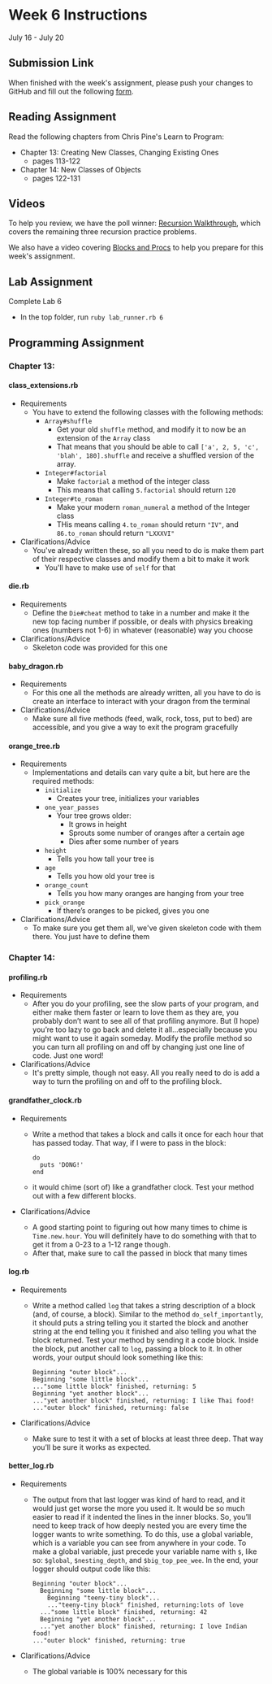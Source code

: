 # Week 6 Instructions

July 16 - July 20

## Submission Link

When finished with the week's assignment, please push your changes to GitHub and fill out the following <a href="https://goo.gl/forms/WEg81mGwjkUbJEzP2">form</a>.

## Reading Assignment

Read the following chapters from Chris Pine's Learn to Program:

- Chapter 13: Creating New Classes,
Changing Existing Ones
  - pages 113-122
- Chapter 14: New Classes of Objects
  - pages 122-131

## Videos

To help you review, we have the poll winner: <a href="https://youtu.be/iMAeAoW0jV4">Recursion Walkthrough</a>, which covers the remaining three recursion practice problems.

We also have a video covering <a href="https://youtu.be/SuNatY4cnzo">Blocks and Procs</a> to help you prepare for this week's assignment.

## Lab Assignment

Complete Lab 6

- In the top folder, run `ruby lab_runner.rb 6`

## Programming Assignment

### Chapter 13:

#### class_extensions.rb

- Requirements
  - You have to extend the following classes with the following methods:
    - `Array#shuffle`
      - Get your old `shuffle` method, and modify it to now be an extension of the `Array` class
      - That means that you should be able to call `['a', 2, 5, 'c', 'blah', 180].shuffle` and receive a shuffled version of the array.
    - `Integer#factorial`
      - Make `factorial` a method of the integer class
      - This means that calling `5.factorial` should return `120`
    - `Integer#to_roman`
      - Make your modern `roman_numeral` a method of the Integer class
      - THis means calling `4.to_roman` should return `"IV"`, and `86.to_roman` should return `"LXXXVI"`
- Clarifications/Advice
  - You've already written these, so all you need to do is make them part of their respective classes and modify them a bit to make it work
    - You'll have to make use of `self` for that

#### die.rb

- Requirements
  - Define the `Die#cheat` method to take in a number and make it the new top facing number if possible, or deals with physics breaking ones (numbers not 1-6) in whatever (reasonable) way you choose
- Clarifications/Advice
  - Skeleton code was provided for this one

#### baby_dragon.rb

- Requirements
  - For this one all the methods are already written, all you have to do is create an interface to interact with your dragon from the terminal
- Clarifications/Advice
  - Make sure all five methods (feed, walk, rock, toss, put to bed) are accessible, and you give a way to exit the program gracefully

#### orange_tree.rb

- Requirements
  - Implementations and details can vary quite a bit, but here are the required methods:
    - `initialize`
      - Creates your tree, initializes your variables
    - `one_year_passes`
      - Your tree grows older:
        - It grows in height
        - Sprouts some number of oranges after a certain age
        - Dies after some number of years
    - `height`
      - Tells you how tall your tree is
    - `age`
      - Tells you how old your tree is
    - `orange_count`
      - Tells you how many oranges are hanging from your tree
    - `pick_orange`
      - If there’s oranges to be picked, gives you one
- Clarifications/Advice
  - To make sure you get them all, we've given skeleton code with them there. You just have to define them

### Chapter 14:

#### profiling.rb

- Requirements
  - After you do your profiling, see the slow parts of your program, and either make them faster or learn to love them as they are, you probably don’t want to see all of that profiling anymore. But (I hope) you’re too lazy to go back and delete it all…especially because you might want to use it again someday. Modify the profile method so you can turn all profiling on and off by changing just one line of code. Just one word!
- Clarifications/Advice
  - It's pretty simple, though not easy. All you really need to do is add a way to turn the profiling on and off to the profiling block.

#### grandfather_clock.rb

- Requirements
  - Write a method that takes a block and calls it once for
each hour that has passed today. That way, if I were to pass in the block:

    ~~~
    do
      puts 'DONG!'
    end
    ~~~

  - it would chime (sort of) like a grandfather clock. Test your method out
with a few different blocks.

- Clarifications/Advice
  - A good starting point to figuring out how many times to chime is `Time.new.hour`. You will definitely have to do something with that to get it from a 0-23 to a 1-12 range though.
  - After that, make sure to call the passed in block that many times

#### log.rb

- Requirements
  - Write a method called `log` that takes a string description of a block (and, of course, a block). Similar to the method `do_self_importantly`, it should puts a string telling you it started the block and another string at the end telling you it finished and also telling you what the block returned. Test your method by sending it a code block. Inside the block, put another call to `log`, passing a block to it. In other words, your output should look something like this:

    ~~~
    Beginning "outer block"...
    Beginning "some little block"...
    ..."some little block" finished, returning: 5
    Beginning "yet another block"...
    ..."yet another block" finished, returning: I like Thai food!
    ..."outer block" finished, returning: false
    ~~~

- Clarifications/Advice
  - Make sure to test it with a set of blocks at least three deep. That way you’ll be sure it works as expected.


#### better_log.rb

- Requirements
  - The output from that last logger was kind of hard to read, and it would just get worse the more you used it. It would be so much easier to read if it indented the lines in the inner blocks. So, you’ll need to keep track of how deeply nested you are every time the logger wants to write something. To do this, use a global variable, which is a variable you can see from anywhere in your code. To make a global variable, just precede your variable name with `$`, like so: `$global`, `$nesting_depth`, and `$big_top_pee_wee`. In the end, your logger should output code like this:

    ~~~
    Beginning "outer block"...
      Beginning "some little block"...
        Beginning "teeny-tiny block"...
        ..."teeny-tiny block" finished, returning:lots of love
      ..."some little block" finished, returning: 42
      Beginning "yet another block"...
      ..."yet another block" finished, returning: I love Indian food!
    ..."outer block" finished, returning: true
    ~~~

- Clarifications/Advice
  - The global variable is 100% necessary for this
